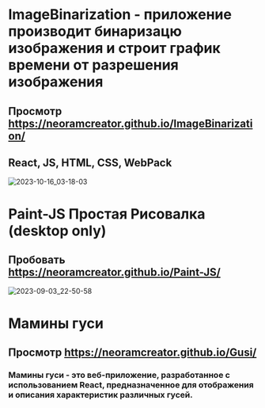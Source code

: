 # ImageBinarization - приложение производит бинаризацю изображения и строит график времени от разрешения изображения
## Просмотр https://neoramcreator.github.io/ImageBinarization/
## React, JS, HTML, CSS, WebPack
![2023-10-16_03-18-03](https://github.com/NeoRamCreator/ImageBinarization/assets/93080981/5379cab3-9b74-46cb-899c-8c7f2f1ff929)



# Paint-JS Простая Рисовалка (desktop only)
## Пробовать https://neoramcreator.github.io/Paint-JS/
![2023-09-03_22-50-58](https://github.com/NeoRamCreator/Paint-JS/assets/93080981/149e9346-ac44-430b-8eaa-d9cb1ccd1a31)


# Мамины гуси
## Просмотр https://neoramcreator.github.io/Gusi/
### **Мамины гуси** - это веб-приложение, разработанное с использованием React, предназначенное для отображения и описания характеристик различных гусей.
